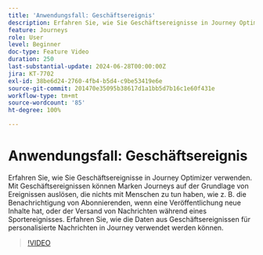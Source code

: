 ```yaml
---
title: 'Anwendungsfall: Geschäftsereignis'
description: Erfahren Sie, wie Sie Geschäftsereignisse in Journey Optimizer verwenden. Erfahren Sie, wie die Daten aus Geschäftsereignissen für personalisierte Nachrichten in Journey verwendet werden können.
feature: Journeys
role: User
level: Beginner
doc-type: Feature Video
duration: 250
last-substantial-update: 2024-06-28T00:00:00Z
jira: KT-7702
exl-id: 38be6d24-2760-4fb4-b5d4-c9be53419e6e
source-git-commit: 201470e35095b38617d1a1bb5d7b16c1e60f431e
workflow-type: tm+mt
source-wordcount: '85'
ht-degree: 100%

---
```



# Anwendungsfall: Geschäftsereignis

Erfahren Sie, wie Sie Geschäftsereignisse in Journey Optimizer verwenden. Mit Geschäftsereignissen können Marken Journeys auf der Grundlage von Ereignissen auslösen, die nichts mit Menschen zu tun haben, wie z. B. die Benachrichtigung von Abonnierenden, wenn eine Veröffentlichung neue Inhalte hat, oder der Versand von Nachrichten während eines Sportereignisses. Erfahren Sie, wie die Daten aus Geschäftsereignissen für personalisierte Nachrichten in Journey verwendet werden können.

>[!VIDEO](https://video.tv.adobe.com/v/334234/?learn=on)
